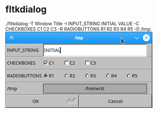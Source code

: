 # fltkdialog
./fltkdialog -T Window Title -I INPUT_STRING INITIAL VALUE -C CHECKBOXES C1 C2 C3 -R RADIOBUTTONS R1 R2 R3 R4 R5 -D /tmp
<br><img src=screenshots/Screenshot_20201006_201323.png>
